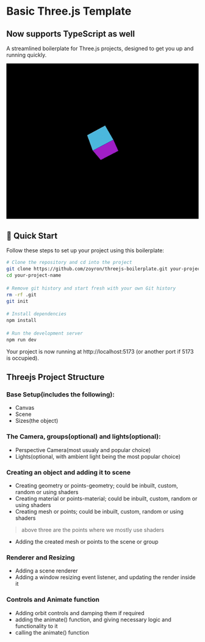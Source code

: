 # Basic Three.js Template

## Now supports TypeScript as well

A streamlined boilerplate for Three.js projects, designed to get you up and running quickly.

![Boilerplate demo](./static/boilerplate.gif)

## 🚀 Quick Start

Follow these steps to set up your project using this boilerplate:

```bash
# Clone the repository and cd into the project
git clone https://github.com/zoyron/threejs-boilerplate.git your-project-name
cd your-project-name

# Remove git history and start fresh with your own Git history
rm -rf .git
git init

# Install dependencies
npm install

# Run the development server
npm run dev
```

Your project is now running at http://localhost:5173 (or another port if 5173 is occupied).

## Threejs Project Structure

### Base Setup(includes the following):

- Canvas
- Scene
- Sizes(the object)

### The Camera, groups(optional) and lights(optional):

- Perspective Camera(most usualy and popular choice)
- Lights(optional, with ambient light being the most popular choice)

### Creating an object and adding it to scene

- Creating geometry or points-geometry; could be inbuilt, custom, random or using shaders
- Creating material or points-material; could be inbuilt, custom, random or using shaders
- Creating mesh or points; could be inbuilt, custom, random or using shaders

> above three are the points where we mostly use shaders

- Adding the created mesh or points to the scene or group

### Renderer and Resizing

- Adding a scene renderer
- Adding a window resizing event listener, and updating the render inside it

### Controls and Animate function

- Adding orbit controls and damping them if required
- adding the animate() function, and giving necessary logic and functionality to it
- calling the animate() function
